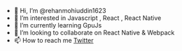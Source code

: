 - 👋 Hi, I’m @rehanmohiuddin1623
- 👀 I’m interested in Javascript , React , React Native
- 🌱 I’m currently learning GpuJs
- 💞️ I’m looking to collaborate on React Native & Webpack
- 📫 How to reach me [Twitter](https://twitter.com/rehan_4942)

<!---
rehanmohiuddin1623/rehanmohiuddin1623 is a ✨ special ✨ repository because its `README.md` (this file) appears on your GitHub profile.
You can click the Preview link to take a look at your changes.
--->
